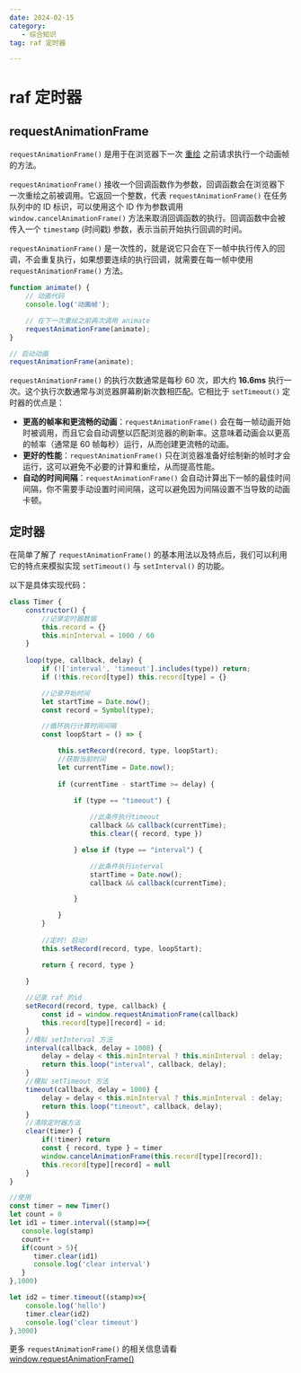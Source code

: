 ```yaml
---
date: 2024-02-15
category: 
   - 综合知识
tag: raf 定时器

---
```


# raf 定时器

## requestAnimationFrame
`requestAnimationFrame()` 是用于在浏览器下一次 [重绘](/blog-js/17.md#分层) 之前请求执行一个动画帧的方法。

`requestAnimationFrame()` 接收一个回调函数作为参数，回调函数会在浏览器下一次重绘之前被调用。它返回一个整数，代表 `requestAnimationFrame()` 在任务队列中的 ID 标识，可以使用这个 ID 作为参数调用 `window.cancelAnimationFrame()` 方法来取消回调函数的执行。回调函数中会被传入一个 `timestamp` (时间戳) 参数，表示当前开始执行回调的时间。

`requestAnimationFrame()` 是一次性的，就是说它只会在下一帧中执行传入的回调，不会重复执行，如果想要连续的执行回调，就需要在每一帧中使用 `requestAnimationFrame()` 方法。

```js
function animate() {
    // 动画代码
    console.log('动画帧');

    // 在下一次重绘之前再次调用 animate
    requestAnimationFrame(animate);
}

// 启动动画
requestAnimationFrame(animate);
```

<Minfo>

`requestAnimationFrame()` 的执行次数通常是每秒 60 次，即大约 **16.6ms** 执行一次。这个执行次数通常与浏览器屏幕刷新次数相匹配。它相比于 `setTimeout()` 定时器的优点是：

- **更高的帧率和更流畅的动画**：`requestAnimationFrame()` 会在每一帧动画开始时被调用，而且它会自动调整以匹配浏览器的刷新率。这意味着动画会以更高的帧率（通常是 60 帧每秒）运行，从而创建更流畅的动画。
- **更好的性能**：`requestAnimationFrame()` 只在浏览器准备好绘制新的帧时才会运行，这可以避免不必要的计算和重绘，从而提高性能。
- **自动的时间间隔**：`requestAnimationFrame()` 会自动计算出下一帧的最佳时间间隔，你不需要手动设置时间间隔，这可以避免因为间隔设置不当导致的动画卡顿。

</Minfo>

## 定时器
在简单了解了 `requestAnimationFrame()` 的基本用法以及特点后，我们可以利用它的特点来模拟实现 `setTimeout()` 与 `setInterval()` 的功能。

以下是具体实现代码：
```js
class Timer {
    constructor() {
        //记录定时器数据
        this.record = {}
        this.minInterval = 1000 / 60
    }
    
    loop(type, callback, delay) {
        if (!['interval', 'timeout'].includes(type)) return;
        if (!this.record[type]) this.record[type] = {}

        //记录开始时间
        let startTime = Date.now();
        const record = Symbol(type);

        //循环执行计算时间间隔
        const loopStart = () => {

            this.setRecord(record, type, loopStart);
            //获取当前时间
            let currentTime = Date.now();
     
            if (currentTime - startTime >= delay) {
        
                if (type == "timeout") {

                    //此条件执行timeout
                    callback && callback(currentTime);
                    this.clear({ record, type })

                } else if (type == "interval") {

                    //此条件执行interval
                    startTime = Date.now();
                    callback && callback(currentTime);

                }

            }
        }
        
        //定时! 启动!
        this.setRecord(record, type, loopStart);

        return { record, type }

    }
    
    //记录 raf 的id
    setRecord(record, type, callback) {
        const id = window.requestAnimationFrame(callback)
        this.record[type][record] = id;
    }
    //模拟 setInterval 方法
    interval(callback, delay = 1000) {
        delay = delay < this.minInterval ? this.minInterval : delay;
        return this.loop("interval", callback, delay);
    }
    //模拟 setTimeout 方法
    timeout(callback, delay = 1000) {
        delay = delay < this.minInterval ? this.minInterval : delay;
        return this.loop("timeout", callback, delay);
    }
    //清除定时器方法
    clear(timer) {
        if(!timer) return
        const { record, type } = timer
        window.cancelAnimationFrame(this.record[type][record]);
        this.record[type][record] = null
    }
}

//使用
const timer = new Timer()
let count = 0
let id1 = timer.interval((stamp)=>{
   console.log(stamp)
   count++
   if(count > 5){
      timer.clear(id1)
      console.log('clear interval')
   }
},1000)

let id2 = timer.timeout((stamp)=>{
    console.log('hello')
    timer.clear(id2)
    console.log('clear timeout')
},3000)
```

<Minfo>

更多 `requestAnimationFrame()` 的相关信息请看 [window.requestAnimationFrame()](https://developer.mozilla.org/zh-CN/docs/Web/API/window/requestAnimationFrame)

</Minfo>